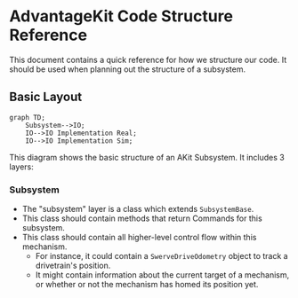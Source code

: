 # AdvantageKit Code Structure Reference

This document contains a quick reference for how we structure our code.
It should be used when planning out the structure of a subsystem.

## Basic Layout

```mermaid
graph TD;
    Subsystem-->IO;
    IO-->IO Implementation Real;
    IO-->IO Implementation Sim;
```

This diagram shows the basic structure of an AKit Subsystem.
It includes 3 layers:

### Subsystem

- The "subsystem" layer is a class which extends `SubsystemBase`.
- This class should contain methods that return Commands for this subsystem.
- This class should contain all higher-level control flow within this mechanism.
  - For instance, it could contain a `SwerveDriveOdometry` object to track a drivetrain's position.
  - It might contain information about the current target of a mechanism, or whether or not the mechanism has homed its position yet.
